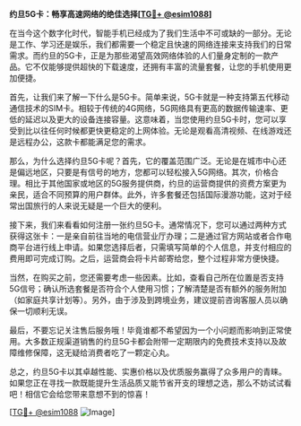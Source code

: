 **约旦5G卡：畅享高速网络的绝佳选择[[TG💪+ @esim1088](https://t.me/s/esim1088)]**

在当今这个数字化时代，智能手机已经成为了我们生活中不可或缺的一部分。无论是工作、学习还是娱乐，我们都需要一个稳定且快速的网络连接来支持我们的日常需求。而约旦的5G卡，正是为那些渴望高效网络体验的人们量身定制的一款产品。它不仅能够提供超快的下载速度，还拥有丰富的流量套餐，让您的手机使用更加便捷。

首先，让我们来了解一下什么是5G卡。简单来说，5G卡就是一种支持第五代移动通信技术的SIM卡。相较于传统的4G网络，5G网络具有更高的数据传输速率、更低的延迟以及更大的设备连接容量。这意味着，当您使用约旦5G卡时，您可以享受到比以往任何时候都更快更稳定的上网体验。无论是观看高清视频、在线游戏还是远程办公，这款卡都能满足您的需求。

那么，为什么选择约旦5G卡呢？首先，它的覆盖范围广泛。无论是在城市中心还是偏远地区，只要是有信号的地方，您都可以轻松接入5G网络。其次，价格合理。相比于其他国家或地区的5G服务提供商，约旦的运营商提供的资费方案更为亲民，适合不同预算的用户群体。此外，许多套餐还包括国际漫游功能，这对于经常出国旅行的人来说无疑是一个巨大的便利。

接下来，我们来看看如何注册一张约旦5G卡。通常情况下，您可以通过两种方式获得这张卡：一是亲自前往当地的电信营业厅办理；二是通过官方网站或者合作电商平台进行线上申请。如果您选择后者，只需填写简单的个人信息，并支付相应的费用即可完成订购。之后，运营商会将卡片邮寄给您，整个过程非常方便快捷。

当然，在购买之前，您还需要考虑一些因素。比如，查看自己所在位置是否支持5G信号；确认所选套餐是否符合个人使用习惯；了解清楚是否有额外的服务附加（如家庭共享计划等）。另外，由于涉及到跨境业务，建议提前咨询客服人员以确保一切顺利无误。

最后，不要忘记关注售后服务哦！毕竟谁都不希望因为一个小问题而影响到正常使用。大多数正规渠道销售的约旦5G卡都会附带一定期限内的免费技术支持以及故障维修保障，这无疑给消费者吃了一颗定心丸。

总之，约旦5G卡以其卓越性能、实惠价格以及优质服务赢得了众多用户的青睐。如果您正在寻找一款既能提升生活品质又能节省开支的理想之选，那么不妨试试看吧！相信它会给您带来意想不到的惊喜！

[[TG💪+ @esim1088](https://t.me/s/esim1088) ![Image](https://i.postimg.cc/4NQfJmqS/Snipaste-2025-05-13-00-14-12.png)]